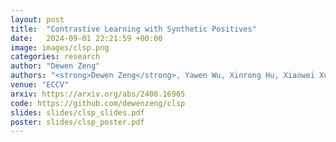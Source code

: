 ```yaml
---
layout: post
title:  "Contrastive Learning with Synthetic Positives"
date:   2024-09-01 22:21:59 +00:00
image: images/clsp.png
categories: research
author: "Dewen Zeng"
authors: "<strong>Dewen Zeng</strong>, Yawen Wu, Xinrong Hu, Xiaowei Xu and Yiyu Shi"
venue: "ECCV"
arxiv: https://arxiv.org/abs/2408.16965
code: https://github.com/dewenzeng/clsp
slides: slides/clsp_slides.pdf
poster: slides/clsp_poster.pdf
---
```

